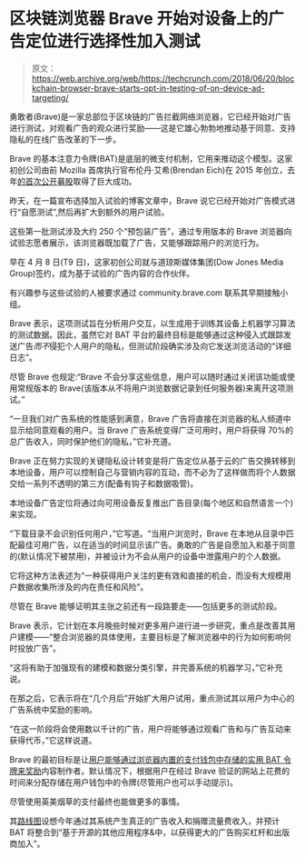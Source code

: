# 区块链浏览器 Brave 开始对设备上的广告定位进行选择性加入测试 

> 原文：<https://web.archive.org/web/https://techcrunch.com/2018/06/20/blockchain-browser-brave-starts-opt-in-testing-of-on-device-ad-targeting/>

勇敢者(Brave)是一家总部位于区块链的广告拦截网络浏览器，它已经开始对广告进行测试，对观看广告的观众进行奖励——这是它雄心勃勃地推动基于同意、支持隐私的在线广告改革的下一步。

Brave 的基本注意力令牌(BAT)是底层的微支付机制，它用来推动这个模型。这家初创公司由前 Mozilla 首席执行官布伦丹·艾希(Brendan Eich)在 2015 年创立，去年[的首次公开募股](https://web.archive.org/web/20230130101857/https://techcrunch.com/2017/06/01/brave-ico-35-million-30-seconds-brendan-eich/)取得了巨大成功。

昨天，在一篇宣布选择加入试验的博客文章中，Brave 说它已经开始对广告模式进行“自愿测试”,然后再扩大到额外的用户试验。

这些第一批测试涉及大约 250 个“预包装广告”，通过专用版本的 Brave 浏览器向试验志愿者展示，该浏览器既加载了广告，又能够跟踪用户的浏览行为。

早在 4 月 8 日(T9 日)，这家初创公司就与道琼斯媒体集团(Dow Jones Media Group)签约，成为基于试验的广告内容的合作伙伴。

有兴趣参与这些试验的人被要求通过 community.brave.com 联系其早期接触小组。

Brave 表示，这项测试旨在分析用户交互，以生成用于训练其设备上机器学习算法的测试数据。因此，虽然它对 BAT 平台的最终目标是能够通过这种侵入式跟踪发送广告*而不*侵犯个人用户的隐私，但测试阶段确实涉及向它发送浏览活动的“详细日志”。

尽管 Brave 也规定:“Brave 不会分享这些信息，用户可以随时通过关闭该功能或使用常规版本的 Brave(该版本从不将用户浏览数据记录到任何服务器)来离开这项测试。”

“一旦我们对广告系统的性能感到满意，Brave 广告将直接在浏览器的私人频道中显示给同意观看的用户。当 Brave 广告系统变得广泛可用时，用户将获得 70%的总广告收入，同时保护他们的隐私，”它补充道。

Brave 正在努力实现的关键隐私设计转变是将广告定位从基于云的广告交换转移到本地设备，用户可以控制自己与营销内容的互动，而不必为了这样做而将个人数据交给一系列不透明的第三方(配备有钩子和数据吸管)。

本地设备广告定位将通过向可用设备反复推出广告目录(每个地区和自然语言一个)来实现。

“下载目录不会识别任何用户，”它写道。“当用户浏览时，Brave 在本地从目录中匹配最佳可用广告，以在适当的时间显示该广告。勇敢的广告是自愿加入和基于同意的(默认情况下被禁用)，并被设计为不会从用户的设备中泄露用户的个人数据。

它将这种方法表述为“一种获得用户关注的更有效和直接的机会，而没有大规模用户数据收集所涉及的内在责任和风险”。

尽管在 Brave 能够证明其主张之前还有一段路要走——包括更多的测试阶段。

Brave 表示，它计划在本月晚些时候对更多用户进行进一步研究，重点是改善其用户建模——“整合浏览器的具体使用，主要目标是了解浏览器中的行为如何影响何时投放广告”。

“这将有助于加强现有的建模和数据分类引擎，并完善系统的机器学习，”它补充说。

在那之后，它表示将在“几个月后”开始扩大用户试用，重点测试其以用户为中心的广告系统中奖励的影响。

“在这一阶段将会使用数以千计的广告，用户将能够通过观看广告和与广告互动来获得代币，”它这样说道。

Brave 的最初目标是让[用户能够通过浏览器内置的支付钱包中存储的实用 BAT 令牌来奖励](https://web.archive.org/web/20230130101857/https://techcrunch.com/2017/12/06/brave-makes-push-to-reward-content-makers/)内容制作者。默认情况下，根据用户在经过 Brave 验证的网站上花费的时间来分配存储在用户钱包中的令牌(尽管用户也可以手动提示)。

尽管使用英美烟草的支付最终也能做更多的事情。

其[路线图](https://web.archive.org/web/20230130101857/https://basicattentiontoken.org/bat-roadmap-1-0/)设想今年通过其系统产生真正的广告收入和捐赠流量费收入，并预计 BAT 将整合到“基于开源的其他应用程序&中，以获得更大的广告购买杠杆和出版商加入”。